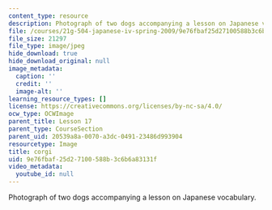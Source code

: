 ```yaml
---
content_type: resource
description: Photograph of two dogs accompanying a lesson on Japanese vocabulary.
file: /courses/21g-504-japanese-iv-spring-2009/9e76fbaf25d27100588b3c6b6a83131f_corgi.jpg
file_size: 21297
file_type: image/jpeg
hide_download: true
hide_download_original: null
image_metadata:
  caption: ''
  credit: ''
  image-alt: ''
learning_resource_types: []
license: https://creativecommons.org/licenses/by-nc-sa/4.0/
ocw_type: OCWImage
parent_title: Lesson 17
parent_type: CourseSection
parent_uid: 20539a8a-0070-a3dc-0491-23486d993904
resourcetype: Image
title: corgi
uid: 9e76fbaf-25d2-7100-588b-3c6b6a83131f
video_metadata:
  youtube_id: null
---
```

Photograph of two dogs accompanying a lesson on Japanese vocabulary.